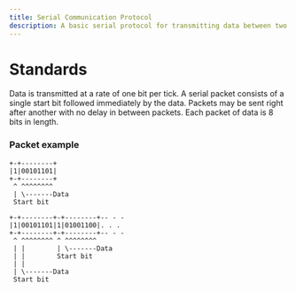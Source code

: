```yaml
---
title: Serial Communication Protocol
description: A basic serial protocol for transmitting data between two devices.
---
```


# Standards
Data is transmitted at a rate of one bit per tick. A serial packet consists of a single start bit followed immediately by the data. Packets may be sent right after another with no delay in between packets. Each packet of data is 8 bits in length.

### Packet example
```
+-+--------+
|1|00101101|
+-+--------+
 ^ ^^^^^^^^
 | \-------Data
 Start bit

+-+--------+-+--------+-- - -
|1|00101101|1|01001100|. . .
+-+--------+-+--------+-- - -
 ^ ^^^^^^^^ ^ ^^^^^^^^
 | |        | \-------Data
 | |        Start bit
 | |
 | \-------Data
 Start bit
```

